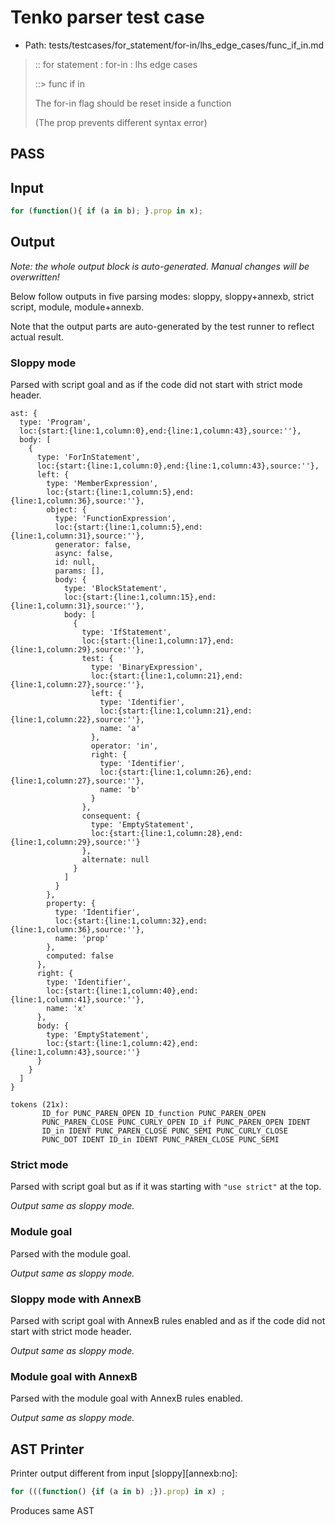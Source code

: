 # Tenko parser test case

- Path: tests/testcases/for_statement/for-in/lhs_edge_cases/func_if_in.md

> :: for statement : for-in : lhs edge cases
>
> ::> func if in
>
> The for-in flag should be reset inside a function
>
> (The prop prevents different syntax error)

## PASS

## Input

`````js
for (function(){ if (a in b); }.prop in x);
`````

## Output

_Note: the whole output block is auto-generated. Manual changes will be overwritten!_

Below follow outputs in five parsing modes: sloppy, sloppy+annexb, strict script, module, module+annexb.

Note that the output parts are auto-generated by the test runner to reflect actual result.

### Sloppy mode

Parsed with script goal and as if the code did not start with strict mode header.

`````
ast: {
  type: 'Program',
  loc:{start:{line:1,column:0},end:{line:1,column:43},source:''},
  body: [
    {
      type: 'ForInStatement',
      loc:{start:{line:1,column:0},end:{line:1,column:43},source:''},
      left: {
        type: 'MemberExpression',
        loc:{start:{line:1,column:5},end:{line:1,column:36},source:''},
        object: {
          type: 'FunctionExpression',
          loc:{start:{line:1,column:5},end:{line:1,column:31},source:''},
          generator: false,
          async: false,
          id: null,
          params: [],
          body: {
            type: 'BlockStatement',
            loc:{start:{line:1,column:15},end:{line:1,column:31},source:''},
            body: [
              {
                type: 'IfStatement',
                loc:{start:{line:1,column:17},end:{line:1,column:29},source:''},
                test: {
                  type: 'BinaryExpression',
                  loc:{start:{line:1,column:21},end:{line:1,column:27},source:''},
                  left: {
                    type: 'Identifier',
                    loc:{start:{line:1,column:21},end:{line:1,column:22},source:''},
                    name: 'a'
                  },
                  operator: 'in',
                  right: {
                    type: 'Identifier',
                    loc:{start:{line:1,column:26},end:{line:1,column:27},source:''},
                    name: 'b'
                  }
                },
                consequent: {
                  type: 'EmptyStatement',
                  loc:{start:{line:1,column:28},end:{line:1,column:29},source:''}
                },
                alternate: null
              }
            ]
          }
        },
        property: {
          type: 'Identifier',
          loc:{start:{line:1,column:32},end:{line:1,column:36},source:''},
          name: 'prop'
        },
        computed: false
      },
      right: {
        type: 'Identifier',
        loc:{start:{line:1,column:40},end:{line:1,column:41},source:''},
        name: 'x'
      },
      body: {
        type: 'EmptyStatement',
        loc:{start:{line:1,column:42},end:{line:1,column:43},source:''}
      }
    }
  ]
}

tokens (21x):
       ID_for PUNC_PAREN_OPEN ID_function PUNC_PAREN_OPEN
       PUNC_PAREN_CLOSE PUNC_CURLY_OPEN ID_if PUNC_PAREN_OPEN IDENT
       ID_in IDENT PUNC_PAREN_CLOSE PUNC_SEMI PUNC_CURLY_CLOSE
       PUNC_DOT IDENT ID_in IDENT PUNC_PAREN_CLOSE PUNC_SEMI
`````

### Strict mode

Parsed with script goal but as if it was starting with `"use strict"` at the top.

_Output same as sloppy mode._

### Module goal

Parsed with the module goal.

_Output same as sloppy mode._

### Sloppy mode with AnnexB

Parsed with script goal with AnnexB rules enabled and as if the code did not start with strict mode header.

_Output same as sloppy mode._

### Module goal with AnnexB

Parsed with the module goal with AnnexB rules enabled.

_Output same as sloppy mode._

## AST Printer

Printer output different from input [sloppy][annexb:no]:

````js
for (((function() {if (a in b) ;}).prop) in x) ;
````

Produces same AST
